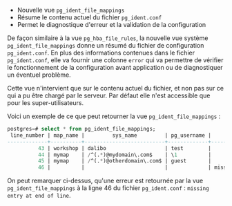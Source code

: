 <!--                                                                                                                                                                                          
Les commits sur ce sujet sont :                                                                                                                                                               

* https://git.postgresql.org/gitweb/?p=postgresql.git;a=commit;h=a2c84990bea7beadb599d02328190e2a763dcb86
                                                                                                                                                                                            
Discussion                                                                                                                                                                                    

* https://gitlab.dalibo.info/formation/workshops/-/issues/159                                                                                                                                                                                              
-->

<div class="slide-content">                                                                                                                                                                   

* Nouvelle vue `pg_ident_file_mappings`
* Résume le contenu actuel du fichier `pg_ident.conf`
* Permet le diagnostique d'erreur et la validation de la configuration

</div>

<div class="notes">

De façon similaire à la vue `pg_hba_file_rules`, la nouvelle vue système `pg_ident_file_mappings` donne 
un résumé du fichier de configuration `pg_ident.conf`. En plus des informations contenues dans le fichier 
`pg_ident.conf`, elle va fournir une colonne `error` qui va permettre de vérifier le fonctionnement de la 
configuration avant application ou de diagnostiquer un éventuel problème.

Cette vue n'intervient que sur le contenu actuel du fichier, et non pas sur ce qui a pu être chargé par 
le serveur. Par défaut elle n'est accessible que pour les super-utilisateurs.

Voici un exemple de ce que peut retourner la vue `pg_ident_file_mappings` :

```sql
postgres=# select * from pg_ident_file_mappings;
 line_number | map_name |         sys_name         | pg_username |            error             
-------------+----------+--------------------------+-------------+------------------------------
          43 | workshop | dalibo                   | test        | 
          44 | mymap    | /^(.*)@mydomain\.com$    | \1          | 
          45 | mymap    | /^(.*)@otherdomain\.com$ | guest       | 
          46 |          |                          |             | missing entry at end of line
```

On peut remarquer ci-dessus, qu'une erreur est retournée par la vue `pg_ident_file_mappings` à la 
ligne 46 du fichier `pg_ident.conf` : `missing entry at end of line`. 

</div>

